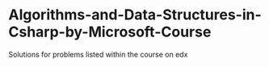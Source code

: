 # Algorithms-and-Data-Structures-in-Csharp-by-Microsoft-Course
Solutions for problems listed within the course on edx
